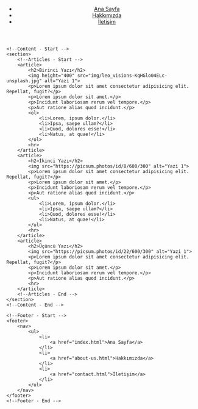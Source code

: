 <!DOCTYPE html>
<html lang="tr">
<head>
    <meta charset="UTF-8">
    <meta name="viewport" content="width=device-width, initial-scale=1.0">
    <title>Kodluyoruz</title>
</head>
<body>
    <!--Navbar - Start -->
    <header>
        <nav>
            <ul>
                <li>
                    <a href="index.html">Ana Sayfa</a>
                </li>
                <li>
                    <a href="about-us.html">Hakkımızda</a>
                </li>
                <li>
                    <a href="contact.html">İletişim</a>
                </li>
            </ul>
        </nav>
    </header>
    <!--Navbar - End -->

    <!--Content - Start -->
    <section>
        <!--Articles - Start -->
        <article>
            <h2>Birinci Yazı</h2>
            <img height="400" src="img/leo_visions-KqHGlo04ELc-unsplash.jpg" alt="Yazi 1">
            <p>Lorem ipsum dolor sit amet consectetur adipisicing elit. Repellat, fugit?</p>
            <p>Lorem ipsum dolor sit amet.</p>
            <p>Incidunt laboriosam rerum vel tempore.</p>
            <p>Aut ratione alias quod incidunt.</p>
            <ol>
                <li>Lorem, ipsum dolor.</li>
                <li>Ipsa, saepe ullam?</li>
                <li>Quod, dolores esse!</li>
                <li>Natus, at quae!</li>
            </ol>
            <hr>
        </article>
        <article>
            <h2>İkinci Yazı</h2>
            <img src="https://picsum.photos/id/8/600/300" alt="Yazi 1">
            <p>Lorem ipsum dolor sit amet consectetur adipisicing elit. Repellat, fugit?</p>
            <p>Lorem ipsum dolor sit amet.</p>
            <p>Incidunt laboriosam rerum vel tempore.</p>
            <p>Aut ratione alias quod incidunt.</p>
            <ul>
                <li>Lorem, ipsum dolor.</li>
                <li>Ipsa, saepe ullam?</li>
                <li>Quod, dolores esse!</li>
                <li>Natus, at quae!</li>
            </ul>
            <hr>
        </article>
        <article>
            <h2>Üçüncü Yazı</h2>
            <img src="https://picsum.photos/id/22/600/300" alt="Yazi 1">
            <p>Lorem ipsum dolor sit amet consectetur adipisicing elit. Repellat, fugit?</p>
            <p>Lorem ipsum dolor sit amet.</p>
            <p>Incidunt laboriosam rerum vel tempore.</p>
            <p>Aut ratione alias quod incidunt.</p>
            <hr>
        </article>
        <!--Articles - End -->
    </section>
    <!--Content - End -->

    <!--Footer - Start -->
    <footer>
        <nav>
            <ul>
                <li>
                    <a href="index.html">Ana Sayfa</a>
                </li>
                <li>
                    <a href="about-us.html">Hakkımızda</a>
                </li>
                <li>
                    <a href="contact.html">İletişim</a>
                </li>
            </ul>
        </nav>
    </footer>
    <!--Footer - End -->
</body>
</html>
